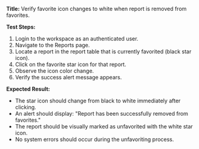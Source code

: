 **Title:** Verify favorite icon changes to white when report is removed from favorites.

**Test Steps:**
1. Login to the workspace as an authenticated user.
2. Navigate to the Reports page.
3. Locate a report in the report table that is currently favorited (black star icon).
4. Click on the favorite star icon for that report.
5. Observe the icon color change.
6. Verify the success alert message appears.

**Expected Result:**
- The star icon should change from black to white immediately after clicking.
- An alert should display: "Report has been successfully removed from favorites."
- The report should be visually marked as unfavorited with the white star icon.
- No system errors should occur during the unfavoriting process.